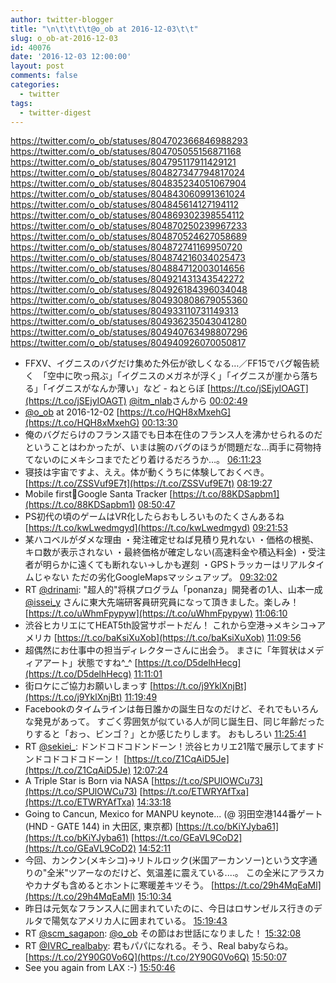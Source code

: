 ```yaml
---
author: twitter-blogger
title: "\n\t\t\t\t@o_ob at 2016-12-03\t\t"
slug: o_ob-at-2016-12-03
id: 40076
date: '2016-12-03 12:00:00'
layout: post
comments: false
categories:
  - twitter
tags:
  - twitter-digest
---
```


https://twitter.com/o_ob/statuses/804702366846988293 https://twitter.com/o_ob/statuses/804705055156871168 https://twitter.com/o_ob/statuses/804795117911429121 https://twitter.com/o_ob/statuses/804827347794817024 https://twitter.com/o_ob/statuses/804835234051067904 https://twitter.com/o_ob/statuses/804843060991361024 https://twitter.com/o_ob/statuses/804845614127194112 https://twitter.com/o_ob/statuses/804869302398554112 https://twitter.com/o_ob/statuses/804870250239967233 https://twitter.com/o_ob/statuses/804870524627058689 https://twitter.com/o_ob/statuses/804872741169950720 https://twitter.com/o_ob/statuses/804874216034025473 https://twitter.com/o_ob/statuses/804884712003014656 https://twitter.com/o_ob/statuses/804921431343542272 https://twitter.com/o_ob/statuses/804926184396034048 https://twitter.com/o_ob/statuses/804930808679055360 https://twitter.com/o_ob/statuses/804933110731149313 https://twitter.com/o_ob/statuses/804936235043041280 https://twitter.com/o_ob/statuses/804940763498807296 https://twitter.com/o_ob/statuses/804940926070050817  

*   FFXV、イグニスのバグだけ集めた外伝が欲しくなる…／FF15でバグ報告続く　「空中に吹っ飛ぶ」「イグニスのメガネが浮く」「イグニスが崖から落ちる」「イグニスがなんか薄い」など - ねとらぼ [https://t.co/jSEjyIOAGT](https://t.co/jSEjyIOAGT) [@itm_nlab](https://twitter.com/itm_nlab)さんから [00:02:49](https://twitter.com/o_ob/statuses/804702366846988293)
*   [@o_ob](https://twitter.com/o_ob) at 2016-12-02 [https://t.co/HQH8xMxehG](https://t.co/HQH8xMxehG) [00:13:30](https://twitter.com/o_ob/statuses/804705055156871168)
*   俺のバグだらけのフランス語でも日本在住のフランス人を沸かせられるのだということはわかったが、いまは腕のバグのほうが問題だな…両手に荷物持てないのにメキシコまでたどり着けるだろうか…。 [06:11:23](https://twitter.com/o_ob/statuses/804795117911429121)
*   寝技は宇宙ですよ、ええ。体が動くうちに体験しておくべき。 [https://t.co/ZSSVuf9E7t](https://t.co/ZSSVuf9E7t) [08:19:27](https://twitter.com/o_ob/statuses/804827347794817024)
*   Mobile first🎄Google Santa Tracker [https://t.co/88KDSapbm1](https://t.co/88KDSapbm1) [08:50:47](https://twitter.com/o_ob/statuses/804835234051067904)
*   PS初代の頃のゲームはVR化したらおもしろいものたくさんあるね [https://t.co/kwLwedmgyd](https://t.co/kwLwedmgyd) [09:21:53](https://twitter.com/o_ob/statuses/804843060991361024)
*   某ハコベルがダメな理由 ・発注確定せねば見積り見れない ・価格の根拠、キロ数が表示されない ・最終価格が確定しない(高速料金や積込料金) ・受注者が明らかに遠くても断れない→しかも遅刻 ・GPSトラッカーはリアルタイムじゃない ただの劣化GoogleMapsマッシュアップ。 [09:32:02](https://twitter.com/o_ob/statuses/804845614127194112)
*   RT [@drinami](https://twitter.com/drinami): "超人的"将棋プログラム「ponanza」開発者の1人、山本一成 [@issei_y](https://twitter.com/issei_y) さんに東大先端研客員研究員になって頂きました。楽しみ！ [https://t.co/uWhmFpypyw](https://t.co/uWhmFpypyw) [11:06:10](https://twitter.com/o_ob/statuses/804869302398554112)
*   渋谷ヒカリエにてHEAT5th設営サポートだん！ これから空港→メキシコ→アメリカ [https://t.co/baKsiXuXob](https://t.co/baKsiXuXob) [11:09:56](https://twitter.com/o_ob/statuses/804870250239967233)
*   超偶然にお仕事中の担当ディレクターさんに出会う。 まさに「年賀状はメディアアート」状態ですね^_^ [https://t.co/D5delhHecg](https://t.co/D5delhHecg) [11:11:01](https://twitter.com/o_ob/statuses/804870524627058689)
*   街ロケにご協力お願いしまっす [https://t.co/j9YklXnjBt](https://t.co/j9YklXnjBt) [11:19:49](https://twitter.com/o_ob/statuses/804872741169950720)
*   Facebookのタイムラインは毎日誰かの誕生日なのだけど、それでもいろんな発見があって。 すごく雰囲気が似ている人が同じ誕生日、同じ年齢だったりすると「おっ、ビンゴ？」とか感じたりします。 おもしろい [11:25:41](https://twitter.com/o_ob/statuses/804874216034025473)
*   RT [@sekiei_](https://twitter.com/sekiei_): ドンドコドコドンドーン！渋谷ヒカリエ21階で展示してますドンドコドコドコドーン！ [https://t.co/Z1CqAiD5Je](https://t.co/Z1CqAiD5Je) [12:07:24](https://twitter.com/o_ob/statuses/804884712003014656)
*   A Triple Star is Born via NASA [https://t.co/SPUlOWCu73](https://t.co/SPUlOWCu73) [https://t.co/ETWRYAfTxa](https://t.co/ETWRYAfTxa) [14:33:18](https://twitter.com/o_ob/statuses/804921431343542272)
*   Going to Cancun, Mexico for MANPU keynote... (@ 羽田空港144番ゲート(HND - GATE 144) in 大田区, 東京都) [https://t.co/bKiYJyba61](https://t.co/bKiYJyba61) [https://t.co/GEaVL9CoD2](https://t.co/GEaVL9CoD2) [14:52:11](https://twitter.com/o_ob/statuses/804926184396034048)
*   今回、カンクン(メキシコ)→リトルロック(米国アーカンソー)という文字通りの"全米"ツアーなのだけど、気温差に震えている....。 この全米にアラスカやカナダも含めるとホントに寒暖差キツそう。 [https://t.co/29h4MqEaMl](https://t.co/29h4MqEaMl) [15:10:34](https://twitter.com/o_ob/statuses/804930808679055360)
*   昨日は元気なフランス人に囲まれていたのに、今日はロサンゼルス行きのデルタで陽気なアメリカ人に囲まれている。 [15:19:43](https://twitter.com/o_ob/statuses/804933110731149313)
*   RT [@scm_sagapon](https://twitter.com/scm_sagapon): [@o_ob](https://twitter.com/o_ob) その節はお世話になりました！ [15:32:08](https://twitter.com/o_ob/statuses/804936235043041280)
*   RT [@IVRC_realbaby](https://twitter.com/IVRC_realbaby): 君もパパになれる。そう、Real babyならね。 [https://t.co/2Y90G0Vo6Q](https://t.co/2Y90G0Vo6Q) [15:50:07](https://twitter.com/o_ob/statuses/804940763498807296)
*   See you again from LAX :-) [15:50:46](https://twitter.com/o_ob/statuses/804940926070050817)